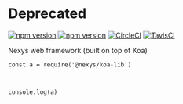 # Deprecated

[![npm version](https://badge.fury.io/js/%40nexys%2Fkoa-lib.svg)](https://www.npmjs.com/package/@nexys/koa-lib)
[![npm version](https://img.shields.io/npm/v/@nexys/koa-lib.svg)](https://www.npmjs.com/package/@nexys/koa-lib)
[![CircleCI](https://circleci.com/gh/Nexysweb/koa-lib.svg?style=svg)](https://circleci.com/gh/Nexysweb/koa-lib)
[![TavisCI](https://travis-ci.com/Nexysweb/koa-lib.svg?branch=master)](https://travis-ci.com/Nexysweb/koa-lib)

Nexys web framework (built on top of Koa)

```
const a = require('@nexys/koa-lib')



console.log(a)
```

